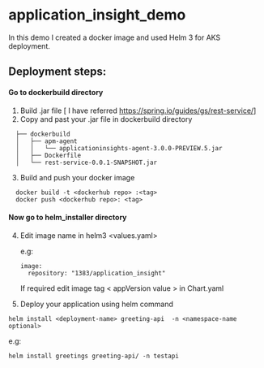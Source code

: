 # application_insight_demo

In this demo I created a docker image and used Helm 3 for AKS deployment.

## Deployment steps: 
#### Go to dockerbuild directory 
 1.  Build .jar file [ I have referred https://spring.io/guides/gs/rest-service/]   
 2.  Copy and past your .jar file in dockerbuild directory 

```
  ├── dockerbuild
  │   ├── apm-agent
  │   │   └── applicationinsights-agent-3.0.0-PREVIEW.5.jar
  │   ├── Dockerfile
  │   └── rest-service-0.0.1-SNAPSHOT.jar
```

3. Build and push your docker image 
```
  docker build -t <dockerhub repo> :<tag>
  docker push <dockerhub repo>: <tag>
```
#### Now go to helm_installer directory 

4. Edit image name in helm3 <values.yaml>

   e.g:
   ```
   image:
     repository: "1383/application_insight" 
   
   ```
   
   If required edit image tag \< appVersion value \> in Chart.yaml 


 5.  Deploy your application using helm command 
```
helm install <deployment-name> greeting-api  -n <namespace-name optional>
```
e.g: 
```
helm install greetings greeting-api/ -n testapi 
```
